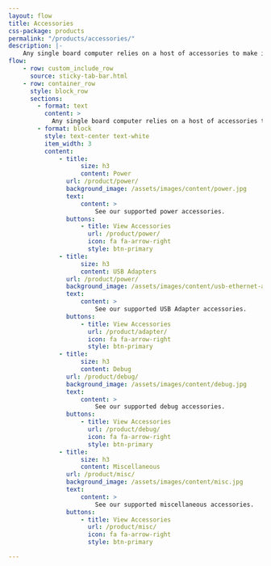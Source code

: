 ```yaml
---
layout: flow
title: Accessories
css-package: products
permalink: "/products/accessories/"
description: |-
    Any single board computer relies on a host of accessories to make it useful in different markets. One aim of the 96Boards specification is to create a standard software and hardware platform across multiple SoCs for which a full range of accessories will be available and these will work across the boards. These products will be split into mezzanine products, which plug into the 96Boards high- and low-speed connectors to extend the board functionality, and everything else – from power supplies to UART solutions – which will be listed on this page. We’re working on a system that will enable users, manufacturers and distributors to post compatible products and then for users to review these and verify compatibility. Before that is ready, we are manually updating this page and you can make suggestions by emailing 96Boards@Linaro.org.
flow:
    - row: custom_include_row
      source: sticky-tab-bar.html
    - row: container_row
      style: block_row
      sections:
        - format: text
          content: >
            Any single board computer relies on a host of accessories to make it useful in different markets. One aim of the 96Boards specification is to create a standard software and hardware platform across multiple SoCs for which a full range of accessories will be available and these will work across the boards. These products will be split into mezzanine products, which plug into the 96Boards high- and low-speed connectors to extend the board functionality, and everything else – from power supplies to UART solutions – which will be listed on this page. We’re working on a system that will enable users, manufacturers and distributors to post compatible products and then for users to review these and verify compatibility. Before that is ready, we are manually updating this page and you can make suggestions by emailing 96Boards@Linaro.org.
        - format: block
          style: text-center text-white
          item_width: 3
          content:
              - title:
                    size: h3
                    content: Power
                url: /product/power/
                background_image: /assets/images/content/power.jpg
                text:
                    content: >
                        See our supported power accessories.
                buttons:
                    - title: View Accessories
                      url: /product/power/
                      icon: fa fa-arrow-right
                      style: btn-primary
              - title:
                    size: h3
                    content: USB Adapters
                url: /product/power/
                background_image: /assets/images/content/usb-ethernet-adapter.jpg
                text:
                    content: >
                        See our supported USB Adapter accessories.
                buttons:
                    - title: View Accessories
                      url: /product/adapter/
                      icon: fa fa-arrow-right
                      style: btn-primary
              - title:
                    size: h3
                    content: Debug
                url: /product/debug/
                background_image: /assets/images/content/debug.jpg
                text:
                    content: >
                        See our supported debug accessories.
                buttons:
                    - title: View Accessories
                      url: /product/debug/
                      icon: fa fa-arrow-right
                      style: btn-primary
              - title:
                    size: h3
                    content: Miscellaneous
                url: /product/misc/
                background_image: /assets/images/content/misc.jpg
                text:
                    content: >
                        See our supported miscellaneous accessories.
                buttons:
                    - title: View Accessories
                      url: /product/misc/
                      icon: fa fa-arrow-right
                      style: btn-primary

---
```

